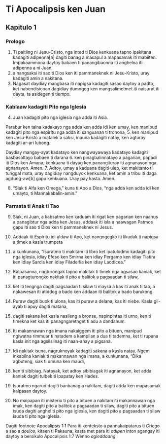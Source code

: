 Ti Apocalipsis ken Juan
=======================

Kapitulo 1
----------

### Prologo

1. Ti paltiing ni Jesu-Cristo, nga inted ti Dios kenkuana tapno ipakitana kadagiti adipenna[a] dagiti banag a masapul a mapasamak iti mabiiten. Impakaammona daytoy babaen ti panangibaonna iti anghelna iti adipenna a ni Juan,
2. a nangsaksi iti sao ti Dios ken iti pammaneknek ni Jesu-Kristo, uray kadagiti amin a nakitana.
3. Nagasat daydiay mangbasa iti napigsa kadagiti sasao daytoy a padto, ket nabendisionan dagidiay dumngeg ken mangsalimetmet iti naisurat iti dayta, ta asidegen ti tiempo.

### Kablaaw kadagiti Pito nga Iglesia

4. Juan kadagiti pito nga iglesia nga adda iti Asia.

Parabur ken talna kadakayo nga adda ken adda idi ken umay, ken manipud kadagiti pito nga espiritu nga adda iti sanguanan ti tronona,
5. ken manipud ken Jesu-Kristo a matalek a saksi, inauna kadagiti natay, ken agturay kadagiti ar-ari lubong.

Daydiay mangay-ayat kadatayo ken nangwayawaya kadatayo kadagiti basbasoltayo babaen ti darana
6. ken pinagbalinnatayo a pagarian, papadi iti Dios ken Amana, kenkuana ti dayag ken panangituray iti agnanayon nga agnanayon. Amen.
7. Adtoy, umay a kaduana dagiti ulep, ket makitanto ti tunggal mata, uray dagidiay nangduyok kenkuana, ket amin a tribu iti daga agdung-aw[b] gapu kenkuana. Uray pay kasta. Amen.

8. “Siak ti Alfa ken Omega,” kuna ti Apo a Dios, “nga adda ken adda idi ken umayto, ti Mannakabalin-amin.”

### Parmata ti Anak ti Tao

9. Siak, ni Juan, a kabsatmo ken kaduam iti rigat ken pagarian ken naanus a panagibtur nga adda ken Jesus, addaak iti isla a naawagan Patmos gapu iti sao ti Dios ken ti pammaneknek ni Jesus.
10. Addaak iti Espiritu idi aldaw ti Apo, ket nangngegko iti likudak ti napigsa a timek a kasla trumpeta
11. a kunkunana, “Isuratmo ti makitam iti libro ket ipatulodmo kadagiti pito nga iglesia, idiay Efeso ken Smirna ken idiay Pergamo ken idiay Tiatira ken idiay Sardis ken idiay Filadelfia ken idiay Laodicea.”

12. Kalpasanna, nagturongak tapno makitak ti timek nga agsasao kaniak, ket iti panagturongko nakitak ti pito a balitok a pagsaadan ti silaw,
13. ket iti tengnga dagiti pagsaadan ti silaw ti maysa a kas iti anak ti tao, a nakawesan iti atiddog a bado ken addaan iti balitok a bado barukong.
14. Puraw dagiti buok ti ulona, kas iti puraw a delana, kas iti niebe. Kasla gil-ayab ti apuy dagiti matana,
15. dagiti sakana ket kasla nasileng a bronse, napinpintas iti urno, ken ti timekna ket kas iti panagngaretnget ti adu a dandanum.
16. Iti makannawan nga imana nakaiggem iti pito a bituen, manipud ngiwatna rimmuar ti natadem a kampilan a dua ti tademna, ket ti rupana kasla init nga agsilsilnag iti naan-anay a pigsana.

17. Idi nakitak isuna, nagruknoyak kadagiti sakana a kasla natay. Ngem inkabilna kaniak ti makannawan nga imana, a kunkunana, “Dika agbuteng, siak ti umuna ken maudi,
18. ken ti sibibiag. Natayak, ket adtoy sibibiagak iti agnanayon, ket adda kaniak dagiti tulbek ti Ipapatay ken Hades.
19. Isuratmo ngarud dagiti banbanag a nakitam, dagiti adda ken mapasamak kalpasan daytoy.
20. No maipapan iti misterio ti pito a bituen a nakitam iti makannawan nga imak, ken dagiti pito a balitok a pagsaadan ti silaw, dagiti pito a bituen isuda dagiti anghel ti pito nga iglesia, ken dagiti pito a pagsaadan ti silaw isuda ti pito nga iglesia.

Dagiti footnote
Apocalipsis 1:1 Para iti konteksto a pannakaipatarus ti Griego a sao a *doulos*, kitaen ti Pakauna; kasta met para iti *adipen* inton agangay iti daytoy a bersikulo
Apocalipsis 1:7 Wenno *agleddaang*